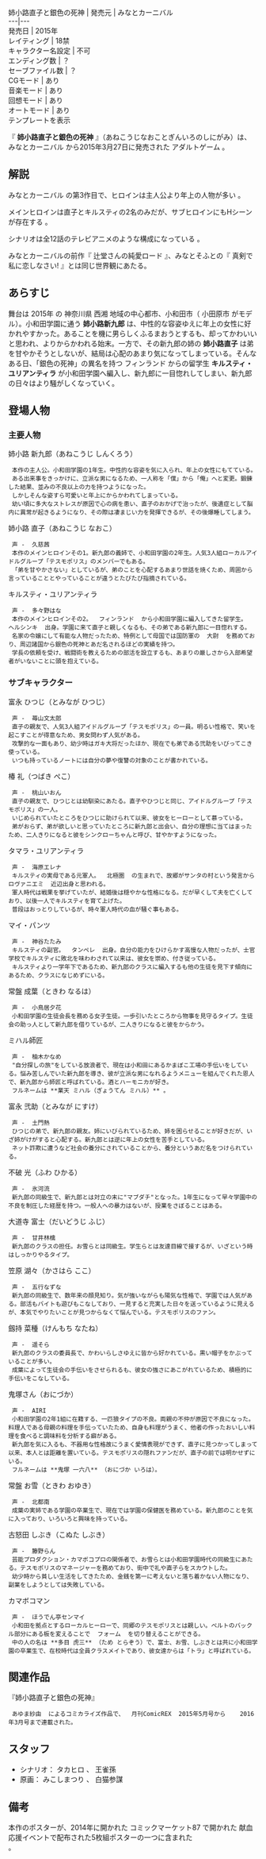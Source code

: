 姉小路直子と銀色の死神  |  発売元  |  みなとカーニバル   
---|---  
発売日  |  2015年   
レイティング  |  18禁   
キャラクター名設定  |  不可   
エンディング数  |  ？   
セーブファイル数  |  ？   
CGモード  |  あり   
音楽モード  |  あり   
回想モード  |  あり   
オートモード  |  あり   
テンプレートを表示  
  
『 **姉小路直子と銀色の死神** 』（あねこうじなおことぎんいろのしにがみ）は、  みなとカーニバル  から2015年3月27日に発売された
アダルトゲーム  。

##  解説  

みなとカーニバル  の第3作目で、ヒロインは主人公より年上の人物が多い    。

メインヒロインは直子とキルスティの2名のみだが、サブヒロインにもHシーンが存在する    。

シナリオは全12話のテレビアニメのような構成になっている    。

みなとカーニバルの前作『  辻堂さんの純愛ロード  』、みなとそふとの『  真剣で私に恋しなさい!  』とは同じ世界観にあたる。

##  あらすじ  

舞台は  2015年  の  神奈川県  西湘  地域の中心都市、小和田市（  小田原市  がモデル）。小和田学園に通う **姉小路新九郎**
は、中性的な容姿ゆえに年上の女性に好かれやすかった。あることを機に男らしくふるまおうとするも、却ってかわいいと思われ、よりからかわれる始末。一方で、その新九郎の姉の
**姉小路直子** は弟を甘やかそうとしないが、結局は心配のあまり気になってしまっている。そんなある日、「銀色の死神」の異名を持つ  フィンランド
からの留学生 **キルスティ・ユリアンティラ** が小和田学園へ編入し、新九郎に一目惚れしてしまい、新九郎の日々はより騒がしくなっていく。

##  登場人物  

###  主要人物  

姉小路 新九郎（あねこうじ しんくろう）

     本作の主人公。小和田学園の1年生。中性的な容姿を気に入られ、年上の女性にもてている。 
     ある出来事をきっかけに、立派な男になるため、一人称を「僕」から「俺」へと変更。鍛錬した結果、並みの不良以上の力を持つようになった。 
     しかしそんな姿すら可愛いと年上にからかわれてしまっている。 
     幼い頃に多大なストレスが原因で心の病を患い、直子のおかげで治ったが、後遺症として脳内に異常が起きるようになり、その際は凄まじい力を発揮できるが、その後爆睡してしまう。 
姉小路 直子（あねこうじ なおこ）

     声 -  久慈茜 
     本作のメインヒロインその1。新九郎の義姉で、小和田学園の2年生。人気3人組ローカルアイドルグループ「テスモポリス」のメンバーでもある。 
     「弟を甘やかさない」としているが、弟のことを心配するあまり世話を焼くため、周囲から言っていることとやっていることが違うとたびたび指摘されている。 
キルスティ・ユリアンティラ

     声 -  多々野はな 
     本作のメインヒロインその2。  フィンランド  から小和田学園に編入してきた留学生。  ヘルシンキ  出身。学園に来て直子と親しくなるも、その弟である新九郎に一目惚れする。 
     名家の令嬢にして有能な人物だったため、特例として母国では国防軍の  大尉  を務めており、周辺諸国から銀色の死神とあだ名されるほどの実績を持つ。 
     学長の依頼を受け、戦闘術を教えるための部活を設立するも、あまりの厳しさから入部希望者がいないことに頭を抱えている。 

###  サブキャラクター  

富永 ひつじ（とみなが ひつじ）

     声 -  苺山文太郎 
     直子の親友で、人気3人組アイドルグループ「テスモポリス」の一員。明るい性格で、笑いを起こすことが得意なため、男女問わず人気がある。 
     攻撃的な一面もあり、幼少時はガキ大将だったほか、現在でも弟である弐助をいびってこき使っている。 
     いつも持っているノートには自分の夢や復讐の対象のことが書かれている。 
椿 礼（つばき ぺこ）

     声 -  桃山いおん 
     直子の親友で、ひつじとは幼馴染にあたる。直子やひつじと同じ、アイドルグループ「テスモポリス」の一人。 
     いじめられていたところをひつじに助けられて以来、彼女をヒーローとして慕っている。 
     弟がおらず、弟が欲しいと思っていたところに新九郎と出会い、自分の理想に当てはまったため、二人きりになると彼をシンクローちゃんと呼び、甘やかすようになった。 
タマラ・ユリアンティラ

     声 -  海原エレナ 
     キルスティの実母である元軍人。  北極圏  の生まれで、故郷がサンタの村という発言から  ロヴァニエミ  近辺出身と思われる。 
     軍人時代は戦果を挙げていたが、結婚後は穏やかな性格になる。だが早くして夫を亡くしており、以後一人でキルスティを育て上げた。 
     普段はおっとりしているが、時々軍人時代の血が騒ぐ事もある。 
マイ・パンツ

     声 -  神谷たたみ 
     キルスティの副官。  タンペレ  出身。自分の能力をひけらかす高慢な人物だったが、士官学校でキルスティに敗北を味わわされて以来は、彼女を崇め、付き従っている。 
     キルスティより一学年下であるため、新九郎のクラスに編入するも他の生徒を見下す傾向にあるため、クラスになじめずにいる。 
常盤 成葉（ときわ なるは）

     声 -  小鳥居夕花 
     小和田学園の生徒会長を務める女子生徒。一歩引いたところから物事を見守るタイプ。生徒会の助っ人として新九郎を借りているが、二人きりになると彼をからかう。 
ミハル師匠

     声 -  柚木かなめ 
     "自分探しの旅"をしている放浪者で、現在は小和田にあるかまぼこ工場の手伝いをしている。悩み苦しんでいた新九郎を導き、彼が立派な男になれるようメニューを組んでくれた恩人で、新九郎から師匠と呼ばれている。酒とハーモニカが好き。 
     フルネームは **業天 ミハル（ぎょうてん ミハル）** 。 
富永 弐助（とみなが にすけ）

     声 -  土門熱 
     ひつじの弟で、新九郎の親友。姉にいびられているため、姉を困らせることが好きだが、いざ姉がけがすると心配する。新九郎とは逆に年上の女性を苦手としている。 
     ネット詐欺に遭うなど社会の養分にされていることから、養分というあだ名をつけられている。 
不破 光（ふわ ひかる）

     声 -  氷河流 
     新九郎の同級生で、新九郎とは対立の末に"マブダチ"となった。1年生になって早々学園中の不良を制圧した経歴を持つ。一般人への暴力はないが、授業をさぼることはある。 
大道寺 富士（だいどうじ ふじ）

     声 -  甘井林檎 
     新九郎のクラスの担任。お雪らとは同級生。学生らとは友達目線で接するが、いざという時はしっかりやるタイプ。 
笠原 湖々（かさはら ここ）

     声 -  五行なずな 
     新九郎の同級生で、数年来の顔見知り。気が強いながらも陽気な性格で、学園では人気がある。部活もバイトも遊びもこなしており、一見すると充実した日々を送っているように見えるが、本気でやりたいことが見つからなくて悩んでいる。テスモポリスのファン。 
劔持 菜種（けんもち なたね）

     声 -  遥そら 
     新九郎のクラスの委員長で、かわいらしさゆえに皆から好かれている。黒い帽子をかぶっていることが多い。 
     成葉によって生徒会の手伝いをさせられるも、彼女の強さにあこがれているため、積極的に手伝いをこなしている。 
鬼塚さん（おにづか）

     声 -  AIRI 
     小和田学園の2年1組に在籍する、一匹狼タイプの不良。両親の不仲が原因で不良になった。料理人である母親の料理を手伝っていたため、自身も料理がうまく、他者の作ったおいしい料理を食べると調味料を分析する癖がある。 
     新九郎を気に入るも、不器用な性格故にうまく愛情表現ができず、直子に見つかってしまって以来、本人とは距離を置いている。テスモポリスの隠れファンだが、直子の前では明かせずにいる。 
     フルネームは **鬼塚 一六八** （おにづか いろは）。 
常盤 お雪（ときわ おゆき）

     声 -  北都南 
     成葉の実姉である学園の卒業生で、現在では学園の保健医を務めている。新九郎のことを気に入っており、いろいろと興味を持っている。 
古怒田 しぶき（こぬた しぶき）

     声 -  籐野らん 
     芸能プロダクション・カマボコプロの関係者で、お雪らとは小和田学園時代の同級生にあたる。テスモポリスのマネージャーを務めており、街中で礼や直子らをスカウトした。 
     幼少時から貧しい生活をしてきたため、金銭を第一に考えないと落ち着かない人物になり、副業をしようとしては失敗している。 
カマボコマン

     声 -  ほうでん亭センマイ 
     小和田を拠点とするローカルヒーローで、同郷のテスモポリスとは親しい。ベルトのバックル部分にある板を変えることで  フォーム  を切り替えることができる。 
     中の人の名は **多目 虎三** （ため とらぞう）で、富士、お雪、しぶきとは共に小和田学園の卒業生で、在校時代は全員クラスメイトであり、彼女達からは「トラ」と呼ばれている。 

##  関連作品  

『姉小路直子と銀色の死神』

     あゆま紗由  によるコミカライズ作品で、  月刊ComicREX  2015年5月号から    2016年3月号まで連載された。 

##  スタッフ  

  * シナリオ：  タカヒロ  、  王雀孫 
  * 原画：  みこしまつり  、  白猫参謀 

##  備考  

本作のポスターが、2014年に開かれた  コミックマーケット87  で開かれた  献血  応援イベントで配布された5枚組ポスターの一つに含まれた  
。

